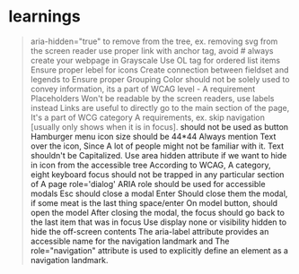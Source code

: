 # learnings

> aria-hidden="true" to remove from the tree, ex. removing svg from the screen reader
> use proper link with anchor tag, avoid #
> always create your webpage in Grayscale
> Use OL tag for ordered list items
> Ensure proper lebel for icons
> Create connection between fieldset and legends to Ensure proper Grouping
> Color should not be solely used to convey information, its a part of WCAG level - A requirement
> Placeholders Won't be readable by the screen readers, use labels instead
> Links are useful to directly go to the main section of the page, It's a part of WCG category A requirements, ex. skip navigation [usually only shows when it is in focus].
> <a> should not be used as button
> Hamburger menu icon size should be 44\*44
> Always mention Text over the icon, Since A lot of people might not be familiar with it. Text shouldn't be Capitalized.
> Use area hidden attribute if we want to hide in icon from the accessible tree
> According to WCAG, A category, eight keyboard focus should not be trapped in any particular section of A page
> role='dialog' ARIA role should be used for accessible modals
> Esc should close a modal
> Enter Should close them the modal, if some meat is the last thing
> space/enter On model button, should open the model
> After closing the modal, the focus should go back to the last item that was in focus
> Use display none or visibility hidden to hide the off-screen contents
> The aria-label attribute provides an accessible name for the navigation landmark and The role="navigation" attribute is used to explicitly define an element as a navigation landmark. 
